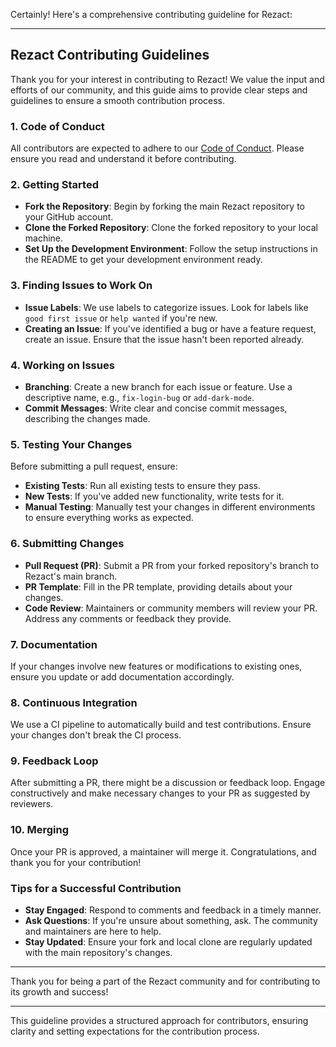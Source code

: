 Certainly! Here's a comprehensive contributing guideline for Rezact:

---

## **Rezact Contributing Guidelines**

Thank you for your interest in contributing to Rezact! We value the input and efforts of our community, and this guide aims to provide clear steps and guidelines to ensure a smooth contribution process.

### **1. Code of Conduct**

All contributors are expected to adhere to our [Code of Conduct](https://github.com/Rezact/Rezact/blob/main/CODE_OF_CONDUCT.md). Please ensure you read and understand it before contributing.

### **2. Getting Started**

- **Fork the Repository**: Begin by forking the main Rezact repository to your GitHub account.
- **Clone the Forked Repository**: Clone the forked repository to your local machine.
- **Set Up the Development Environment**: Follow the setup instructions in the README to get your development environment ready.

### **3. Finding Issues to Work On**

- **Issue Labels**: We use labels to categorize issues. Look for labels like `good first issue` or `help wanted` if you're new.
- **Creating an Issue**: If you've identified a bug or have a feature request, create an issue. Ensure that the issue hasn't been reported already.

### **4. Working on Issues**

- **Branching**: Create a new branch for each issue or feature. Use a descriptive name, e.g., `fix-login-bug` or `add-dark-mode`.
- **Commit Messages**: Write clear and concise commit messages, describing the changes made.

### **5. Testing Your Changes**

Before submitting a pull request, ensure:

- **Existing Tests**: Run all existing tests to ensure they pass.
- **New Tests**: If you've added new functionality, write tests for it.
- **Manual Testing**: Manually test your changes in different environments to ensure everything works as expected.

### **6. Submitting Changes**

- **Pull Request (PR)**: Submit a PR from your forked repository's branch to Rezact's main branch.
- **PR Template**: Fill in the PR template, providing details about your changes.
- **Code Review**: Maintainers or community members will review your PR. Address any comments or feedback they provide.
  
### **7. Documentation**

If your changes involve new features or modifications to existing ones, ensure you update or add documentation accordingly.

### **8. Continuous Integration**

We use a CI pipeline to automatically build and test contributions. Ensure your changes don't break the CI process.

### **9. Feedback Loop**

After submitting a PR, there might be a discussion or feedback loop. Engage constructively and make necessary changes to your PR as suggested by reviewers.

### **10. Merging**

Once your PR is approved, a maintainer will merge it. Congratulations, and thank you for your contribution!

### **Tips for a Successful Contribution**

- **Stay Engaged**: Respond to comments and feedback in a timely manner.
- **Ask Questions**: If you're unsure about something, ask. The community and maintainers are here to help.
- **Stay Updated**: Ensure your fork and local clone are regularly updated with the main repository's changes.

---

Thank you for being a part of the Rezact community and for contributing to its growth and success!

--- 

This guideline provides a structured approach for contributors, ensuring clarity and setting expectations for the contribution process.
